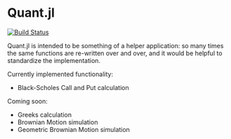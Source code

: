 # Quant.jl

[![Build Status](https://travis-ci.org/bspeice/Quant.jl.svg?branch=master)](https://travis-ci.org/bspeice/Quant.jl)

Quant.jl is intended to be something of a helper application: so many
times the same functions are re-written over and over, and it would
be helpful to standardize the implementation.

Currently implemented functionality:
  - Black-Scholes Call and Put calculation

Coming soon:
  - Greeks calculation
  - Brownian Motion simulation
  - Geometric Brownian Motion simulation
